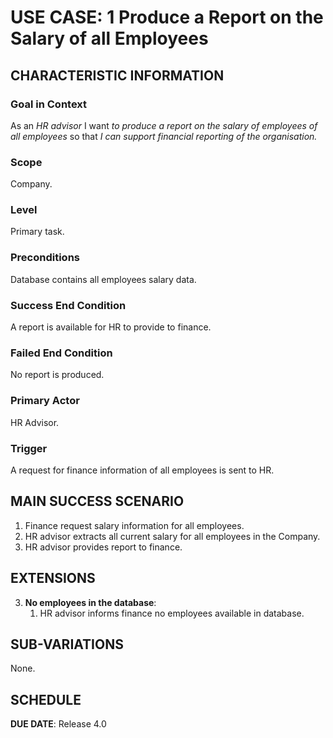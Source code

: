 # USE CASE: 1  Produce a Report on the Salary of all Employees

## CHARACTERISTIC INFORMATION

### Goal in Context

As an *HR advisor* I want *to produce a report on the salary of employees of all employees* so that *I can support financial reporting of the organisation.*

### Scope

Company.

### Level

Primary task.

### Preconditions

Database contains all employees salary data.

### Success End Condition

A report is available for HR to provide to finance.

### Failed End Condition

No report is produced.

### Primary Actor

HR Advisor.

### Trigger

A request for finance information of all employees is sent to HR.

## MAIN SUCCESS SCENARIO

1. Finance request salary information for all employees.
2. HR advisor extracts all current salary for all employees in the Company.
3. HR advisor provides report to finance.

## EXTENSIONS

3. **No employees in the database**:
    1. HR advisor informs finance no employees available in database.

## SUB-VARIATIONS

None.

## SCHEDULE

**DUE DATE**: Release 4.0